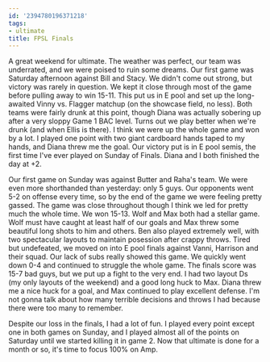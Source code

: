 ```yaml
---
id: '2394780196371218'
tags:
- ultimate
title: FPSL Finals
---
```


A great weekend for ultimate. The weather was perfect, our team was underrated, and we were poised to ruin some dreams. Our first game was Saturday afternoon against Bill and Stacy. We didn't come out strong, but victory was rarely in question. We kept it close through most of the game before pulling away to win 15-11. This put us in E pool and set up the long-awaited Vinny vs. Flagger matchup (on the showcase field, no less). Both teams were fairly drunk at this point, though Diana was actually sobering up after a very sloppy Game 1 BAC level. Turns out we play better when we're drunk (and when Ellis is there). I think we were up the whole game and won by a lot. I played one point with two giant cardboard hands taped to my hands, and Diana threw me the goal. Our victory put is in E pool semis, the first time I've ever played on Sunday of Finals. Diana and I both finished the day at +2.

Our first game on Sunday was against Butter and Raha's team. We were even more shorthanded than yesterday: only 5 guys. Our opponents went 5-2 on offense every time, so by the end of the game we were feeling pretty gassed. The game was close throughout though I think we led for pretty much the whole time. We won 15-13. Wolf and Max both had a stellar game. Wolf must have caught at least half of our goals and Max threw some beautiful long shots to him and others. Ben also played extremely well, with two spectacular layouts to maintain posession after crappy throws. Tired but undefeated, we moved on into E pool finals against Vanni, Harrison and their squad. Our lack of subs really showed this game. We quickly went down 0-4 and continued to struggle the whole game. The finals score was 15-7 bad guys, but we put up a fight to the very end. I had two layout Ds (my only layouts of the weekend) and a good long huck to Max. Diana threw me a nice huck for a goal, and Max continued to play excellent defense. I'm not gonna talk about how many terrible decisions and throws I had because there were too many to remember.

Despite our loss in the finals, I had a lot of fun. I played every point except one in both games on Sunday, and I played almost all of the points on Saturday until we started killing it in game 2. Now that ultimate is done for a month or so, it's time to focus 100% on Amp.
